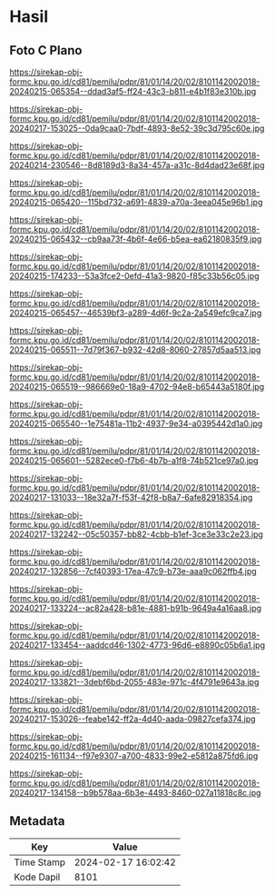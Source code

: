 # Hasil

## Foto C Plano

https://sirekap-obj-formc.kpu.go.id/cd81/pemilu/pdpr/81/01/14/20/02/8101142002018-20240215-065354--ddad3af5-ff24-43c3-b811-e4b1f83e310b.jpg

https://sirekap-obj-formc.kpu.go.id/cd81/pemilu/pdpr/81/01/14/20/02/8101142002018-20240217-153025--0da9caa0-7bdf-4893-8e52-39c3d795c60e.jpg

https://sirekap-obj-formc.kpu.go.id/cd81/pemilu/pdpr/81/01/14/20/02/8101142002018-20240214-230546--8d8189d3-8a34-457a-a31c-8d4dad23e68f.jpg

https://sirekap-obj-formc.kpu.go.id/cd81/pemilu/pdpr/81/01/14/20/02/8101142002018-20240215-065420--115bd732-a691-4839-a70a-3eea045e96b1.jpg

https://sirekap-obj-formc.kpu.go.id/cd81/pemilu/pdpr/81/01/14/20/02/8101142002018-20240215-065432--cb9aa73f-4b6f-4e66-b5ea-ea62180835f9.jpg

https://sirekap-obj-formc.kpu.go.id/cd81/pemilu/pdpr/81/01/14/20/02/8101142002018-20240215-174233--53a3fce2-0efd-41a3-9820-f85c33b56c05.jpg

https://sirekap-obj-formc.kpu.go.id/cd81/pemilu/pdpr/81/01/14/20/02/8101142002018-20240215-065457--46539bf3-a289-4d6f-9c2a-2a549efc9ca7.jpg

https://sirekap-obj-formc.kpu.go.id/cd81/pemilu/pdpr/81/01/14/20/02/8101142002018-20240215-065511--7d79f367-b932-42d8-8060-27857d5aa513.jpg

https://sirekap-obj-formc.kpu.go.id/cd81/pemilu/pdpr/81/01/14/20/02/8101142002018-20240215-065519--986669e0-18a9-4702-94e8-b65443a5180f.jpg

https://sirekap-obj-formc.kpu.go.id/cd81/pemilu/pdpr/81/01/14/20/02/8101142002018-20240215-065540--1e75481a-11b2-4937-9e34-a0395442d1a0.jpg

https://sirekap-obj-formc.kpu.go.id/cd81/pemilu/pdpr/81/01/14/20/02/8101142002018-20240215-065601--5282ece0-f7b6-4b7b-a1f8-74b521ce97a0.jpg

https://sirekap-obj-formc.kpu.go.id/cd81/pemilu/pdpr/81/01/14/20/02/8101142002018-20240217-131033--18e32a7f-f53f-42f8-b8a7-6afe82918354.jpg

https://sirekap-obj-formc.kpu.go.id/cd81/pemilu/pdpr/81/01/14/20/02/8101142002018-20240217-132242--05c50357-bb82-4cbb-b1ef-3ce3e33c2e23.jpg

https://sirekap-obj-formc.kpu.go.id/cd81/pemilu/pdpr/81/01/14/20/02/8101142002018-20240217-132856--7cf40393-17ea-47c9-b73e-aaa9c062ffb4.jpg

https://sirekap-obj-formc.kpu.go.id/cd81/pemilu/pdpr/81/01/14/20/02/8101142002018-20240217-133224--ac82a428-b81e-4881-b91b-9649a4a16aa8.jpg

https://sirekap-obj-formc.kpu.go.id/cd81/pemilu/pdpr/81/01/14/20/02/8101142002018-20240217-133454--aaddcd46-1302-4773-96d6-e8890c05b6a1.jpg

https://sirekap-obj-formc.kpu.go.id/cd81/pemilu/pdpr/81/01/14/20/02/8101142002018-20240217-133821--3debf6bd-2055-483e-971c-4f4791e9643a.jpg

https://sirekap-obj-formc.kpu.go.id/cd81/pemilu/pdpr/81/01/14/20/02/8101142002018-20240217-153026--feabe142-ff2a-4d40-aada-09827cefa374.jpg

https://sirekap-obj-formc.kpu.go.id/cd81/pemilu/pdpr/81/01/14/20/02/8101142002018-20240215-161134--f97e9307-a700-4833-99e2-e5812a875fd6.jpg

https://sirekap-obj-formc.kpu.go.id/cd81/pemilu/pdpr/81/01/14/20/02/8101142002018-20240217-134158--b9b578aa-6b3e-4493-8460-027a11818c8c.jpg


## Metadata

| Key        | Value               |
| ---------- | ------------------- |
| Time Stamp | 2024-02-17 16:02:42 |
| Kode Dapil | 8101                |



